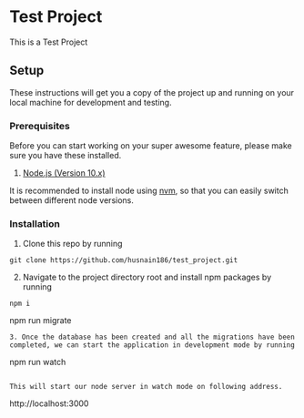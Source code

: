 
# Test Project

This is a Test Project

## Setup

These instructions will get you a copy of the project up and running on your local machine for development and testing.

### Prerequisites

Before you can start working on your super awesome feature, please make sure you have these installed.

1. [Node.js (Version 10.x)](https://nodejs.org/en/)

It is recommended to install node using [nvm](https://github.com/nvm-sh/nvm), so that you can easily switch between different node versions.


### Installation

1. Clone this repo by running
```
git clone https://github.com/husnain186/test_project.git
```

2. Navigate to the project directory root and install npm packages by running
```
npm i
```

npm run migrate
```
3. Once the database has been created and all the migrations have been completed, we can start the application in development mode by running
```
npm run watch
```

This will start our node server in watch mode on following address.
```
http://localhost:3000
